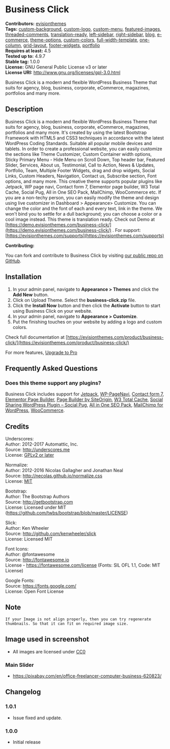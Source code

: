 # Business Click

**Contributors:** [evisionthemes](https://github.com/evisionthemes/)  
**Tags:**              [custom-background](https://wordpress.org/themes/tags/custom-background/), [custom-logo](https://wordpress.org/themes/tags/custom-logo/), [custom-menu](https://wordpress.org/themes/tags/custom-menu/), [featured-images](https://wordpress.org/themes/tags/featured-images/), [threaded-comments](https://wordpress.org/themes/tags/threaded-comments/), [translation-ready](https://wordpress.org/themes/tags/translation-ready/), [left-sidebar](https://wordpress.org/themes/tags/left-sidebar/), [right-sidebar](https://wordpress.org/themes/tags/right-sidebar), [blog](https://wordpress.org/themes/tags/blog/), [e-commerce](https://wordpress.org/themes/tags/e-commerce/), [theme-options](https://wordpress.org/themes/tags/theme-options/), [custom-colors](https://wordpress.org/themes/tags/custom-colors/), [full-width-template](https://wordpress.org/themes/tags/full-width-template/), [one-column](https://wordpress.org/themes/tags/one-column/), [grid-layout](https://wordpress.org/themes/tags/grid-layout/), [footer-widgets](https://wordpress.org/themes/tags/footer-widgets/), [portfolio](https://wordpress.org/themes/tags/portfolio)  
**Requires at least:** 4.5  
**Tested up to:**      4.9.7  
**Stable tag:**        1.0.0  
**License:**           GNU General Public License v3 or later  
**License URI:**       http://www.gnu.org/licenses/gpl-3.0.html  

Business Click is a modern and flexible WordPress Business Theme that suits for agency, blog, business, corporate, eCommerce, magazines, portfolios and many more.  


## Description ##

Business Click is a modern and flexible WordPress Business Theme that suits for agency, blog, business, corporate, eCommerce, magazines, portfolios and many more. It's created by using the latest Bootstrap Framework with HTML5 and CSS3 techniques in accordance with the latest WordPress Coding Standards. Suitable all popular mobile devices and tablets. In order to create a professional website, you can easily customize the sections like Theme Customizer, Custom Container width options, Sticky Primary Menu - Hide Menu on Scroll Down, Top header bar,  Featured Slider, Services, About us, Testimonial, Call to Action,  News & Updates, Portfolio, Team, Multiple Footer Widgets,  drag and drop widgets, Social Links, Custom Headers, Navigation, Contact us, Subscribe section, Font options,  and many more. This creative theme supports popular plugins like Jetpack, WP page navi, Contact form 7, Elementor page builder, W3 Total Cache, Social Pug, All in One SEO Pack, MailChimp, WooCommerce etc. If you are a non-techy person, you can easily modify the theme and design using live customizer in Dashboard > Appearance> Customize. You can change the color and the font of each and every text, link in the theme. We won't bind you to settle for a dull background; you can choose a color or a cool image instead. This theme is translation ready. Check out Demo at [https://demo.evisionthemes.com/business-click/](https://demo.evisionthemes.com/business-click/) . For support: [https://evisionthemes.com/supports](https://evisionthemes.com/supports)  

**Contributing:**

You can fork and contribute to Business Click by visiting [our public repo on GitHub](https://github.com/evisionthemes/business-click).


## Installation ##

1. In your admin panel, navigate to **Appearance > Themes** and click the **Add New** button.
2. Click on Upload Theme. Select the **business-click.zip** file.
3. Click the **Install Now** button and then click the **Activate** button to start using Business Click on your website.
4. In your admin panel, navigate to **Appearance > Customize**.
5. Put the finishing touches on your website by adding a logo and custom colors.  

Check full documentation at [https://evisionthemes.com/product/business-click/](https://evisionthemes.com/product/business-click/)  

For more features, [Upgrade to Pro](https://evisionthemes.com/product/business-click-pro/)


## Frequently Asked Questions ##

### Does this theme support any plugins? ###

Business Click includes support for [Jetpack](https://wordpress.org/plugins/jetpack/), [WP-PageNavi](https://wordpress.org/plugins/wp-pagenavi/), [Contact form 7](https://wordpress.org/plugins/contact-form-7/), [Elementor Page Builder](https://wordpress.org/plugins/elementor/), [Page Builder by SiteOrigin](https://wordpress.org/plugins/siteorigin-panels/), [W3 Total Cache](https://wordpress.org/plugins/w3-total-cache/), [Social Sharing WordPress Plugin – Social Pug](https://wordpress.org/plugins/social-pug/), [All in One SEO Pack](https://wordpress.org/plugins/all-in-one-seo-pack/), [MailChimp for WordPress](https://wordpress.org/plugins/mailchimp-for-wp/), [WooCommerce](https://wordpress.org/plugins/woocommerce/).


## Credits ##

Underscores:  
Author: 2012-2017 Automattic, Inc.  
Source: http://underscores.me  
License: [GPLv2 or later](https://www.gnu.org/licenses/gpl-2.0.html)  

Normalize:  
Author: 2012-2016 Nicolas Gallagher and Jonathan Neal  
Source: http://necolas.github.io/normalize.css  
License: [MIT](https://opensource.org/licenses/MIT)  

Bootstrap:  
Author: The Bootstrap Authors  
Source: http://getbootstrap.com  
License: Licensed under MIT (https://github.com/twbs/bootstrap/blob/master/LICENSE)  

Slick:  
Author: Ken Wheeler  
Source: http://github.com/kenwheeler/slick  
License: Licensed MIT  

Font Icons:  
Author: @fontawesome  
Source: http://fontawesome.io  
License - https://fontawesome.com/license (Fonts: SIL OFL 1.1, Code: MIT License)  

Google Fonts:  
Source: https://fonts.google.com/  
License: Open Font License  


## Note ##
	If your Image is not align properly, then you can try regenerate thumbnails. So that it can fit on required image size.


## Image used in screenshot ##
* All images are licensed under [CC0](http://creativecommons.org/publicdomain/zero/1.0/legalcode.txt)


### Main Slider ###
* https://pixabay.com/en/office-freelancer-computer-business-620823/


## Changelog ##

### 1.0.1 ###
* Issue fixed and update.

### 1.0.0 ###
* Initial release